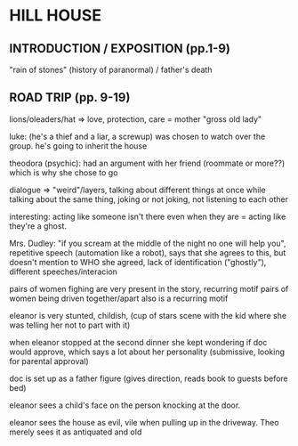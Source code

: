 # HILL HOUSE

## INTRODUCTION / EXPOSITION (pp.1-9)
"rain of stones" (history of paranormal) / father's death

## ROAD TRIP (pp. 9-19)
lions/oleaders/hat => love, protection, care = mother "gross old lady"

luke: (he's a thief and a liar, a screwup) was chosen to watch over the group. he's going to inherit the house

theodora (psychic): had an argument with her friend (roommate or more??) which is why she chose to go

dialogue => "weird"/layers, talking about different things at once while talking about the same thing, joking or not joking, not listening to each other

interesting: acting like someone isn't there even when they are = acting like they're a ghost.

Mrs. Dudley: "if you scream at the middle of the night no one will help you", repetitive speech (automation like a robot), says that she agrees to this, but doesn't mention to WHO she agreed, lack of identification ("ghostly"), different speeches/interacion

pairs of women fighing are very present in the story, recurring motif
pairs of women being driven together/apart also is a recurring motif

eleanor is very stunted, childish, (cup of stars scene with the kid where she was telling her not to part with it)

when eleanor stopped at the second dinner she kept wondering if doc would approve, which says a lot about her personality (submissive, looking for parental approval)

doc is set up as a father figure (gives direction, reads book to guests before bed)

eleanor sees a child's face on the person knocking at the door.

eleanor sees the house as evil, vile when pulling up in the driveway. Theo merely sees it as antiquated and old
